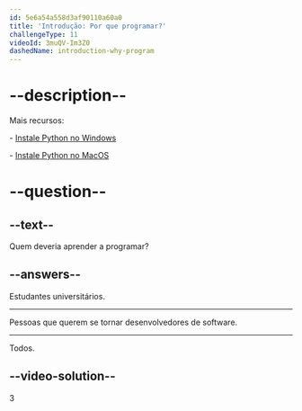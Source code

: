 ```yaml
---
id: 5e6a54a558d3af90110a60a0
title: 'Introdução: Por que programar?'
challengeType: 11
videoId: 3muQV-Im3Z0
dashedName: introduction-why-program
---
```


# --description--

Mais recursos:

\- [Instale Python no Windows](https://youtu.be/F7mtLrYzZP8)

\- [Instale Python no MacOS](https://youtu.be/wfLnZP-4sZw)

# --question--

## --text--

Quem deveria aprender a programar?

## --answers--

Estudantes universitários.

---

Pessoas que querem se tornar desenvolvedores de software.

---

Todos.

## --video-solution--

3

